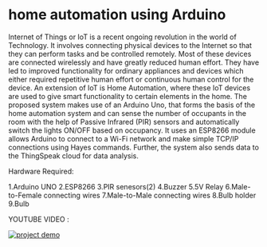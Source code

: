 # home automation using Arduino
Internet of Things or IoT is a recent ongoing revolution in the world of Technology. It involves connecting physical devices to the Internet so that they can perform tasks and be controlled remotely. Most of these devices are connected wirelessly and have greatly reduced human effort. They have led to improved functionality for ordinary appliances and devices which either required repetitive human effort or continuous human control for the device. An extension of IoT is Home Automation, where these IoT devices are used to give smart functionality to certain elements in the home. The proposed system makes use of an Arduino Uno, that forms the basis of the home automation system and can sense the number of occupants in the room with the help of Passive Infrared (PIR) sensors and automatically switch the lights ON/OFF based on occupancy. It uses an ESP8266 module allows Arduino to connect to a Wi-Fi network and make simple TCP/IP connections using Hayes commands. Further, the system also sends data to the ThingSpeak cloud for data analysis.


Hardware Required:

1.Arduino UNO
2.ESP8266
3.PIR senesors(2)
4.Buzzer
5.5V Relay 
6.Male-to-Female connecting wires
7.Male-to-Male connecting wires
8.Bulb holder
9.Bulb


YOUTUBE VIDEO :

[![project demo](https://img.youtube.com/vi/jTYCl8GyCnQ/0.jpg)](https://www.youtube.com/watch?v=jTYCl8GyCnQ)
